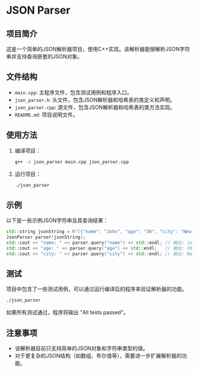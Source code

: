 # JSON Parser

## 项目简介

这是一个简单的JSON解析器项目，使用C++实现。该解析器能够解析JSON字符串并支持查询嵌套的JSON对象。

## 文件结构

- `main.cpp`: 主程序文件，包含测试用例和程序入口。
- `json_parser.h`: 头文件，包含JSON解析器和哈希表的类定义和声明。
- `json_parser.cpp`: 源文件，包含JSON解析器和哈希表的类方法实现。
- `README.md`: 项目说明文件。

## 使用方法

1. 编译项目：
    ```sh
    g++ -o json_parser main.cpp json_parser.cpp
    ```

2. 运行项目：
    ```sh
    ./json_parser
    ```

## 示例

以下是一些示例JSON字符串及其查询结果：

```cpp
std::string jsonString = R"({"name": "John", "age": "30", "city": "New York"})";
JsonParser parser(jsonString);
std::cout << "name: " << parser.query("name") << std::endl; // 输出: John
std::cout << "age: " << parser.query("age") << std::endl;   // 输出: 30
std::cout << "city: " << parser.query("city") << std::endl; // 输出: New York
```

## 测试

项目中包含了一些测试用例，可以通过运行编译后的程序来验证解析器的功能。

```sh
./json_parser
```

如果所有测试通过，程序将输出 "All tests passed"。

## 注意事项

- 该解析器目前只支持简单的JSON对象和字符串类型的值。
- 对于更复杂的JSON结构（如数组、布尔值等），需要进一步扩展解析器的功能。